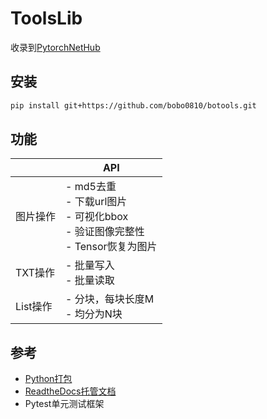 # ToolsLib

收录到[PytorchNetHub](https://github.com/bobo0810/PytorchNetHub)

## 安装

```bash
pip install git+https://github.com/bobo0810/botools.git
```



## 功能

|          | API                                                          |
| -------- | ------------------------------------------------------------ |
| 图片操作 | - md5去重<br>- 下载url图片<br/>- 可视化bbox<br/>- 验证图像完整性<br/>- Tensor恢复为图片 |
| TXT操作  | - 批量写入<br/>- 批量读取                                    |
| List操作 | - 分块，每块长度M<br/>- 均分为N块                            |

## 参考

- [Python打包](https://www.jianshu.com/p/9a5e7c935273)
- [ReadtheDocs托管文档](https://github.com/bobo0810/Summary/blob/main/doc/readthedocs.md)
- Pytest单元测试框架

